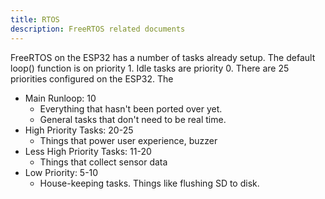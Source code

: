 ```yaml
---
title: RTOS
description: FreeRTOS related documents
---
```


FreeRTOS on the ESP32 has a number of tasks already setup.  The default loop() function is on priority 1.  Idle tasks are priority 0.  There are 25 priorities configured on the ESP32.  The 

- Main Runloop: 10
  - Everything that hasn't been ported over yet.
  - General tasks that don't need to be real time.
- High Priority Tasks: 20-25
  - Things that power user experience, buzzer
- Less High Priority Tasks: 11-20
  - Things that collect sensor data
- Low Priority: 5-10
  - House-keeping tasks. Things like flushing SD to disk.
